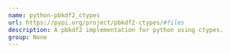 ```yaml
---
name: python-pbkdf2_ctypes
url: https://pypi.org/project/pbkdf2-ctypes/#files
description: A pbkdf2 implementation for python using ctypes.
group: None
---
```

